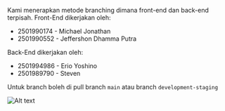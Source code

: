 Kami menerapkan metode branching dimana front-end dan back-end terpisah.
Front-End dikerjakan oleh:
- 2501990174 - Michael Jonathan
- 2501990552 - Jeffershon Dhamma Putra

Back-End dikerjakan oleh:
- 2501994986 - Erio Yoshino
- 2501989790 - Steven

Untuk branch boleh di pull branch ```main``` atau branch ```development-staging```

![Alt text](VisualisasiBranching.png)
